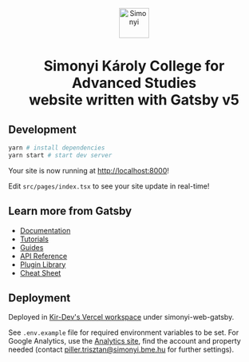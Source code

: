 <p align="center">
  <a href="https://simonyi.bme.hu">
    <img alt="Simonyi" src="https://warp.sch.bme.hu/images/simonyi-1" width="60" />
  </a>
</p>
<h1 align="center">
  Simonyi Károly College for Advanced Studies<br />
  website written with Gatsby v5
</h1>

## Development

```sh
yarn # install dependencies
yarn start # start dev server
```

Your site is now running at <http://localhost:8000>!

Edit `src/pages/index.tsx` to see your site update in real-time!

## Learn more from Gatsby

- [Documentation](https://www.gatsbyjs.com/docs/?utm_source=starter&utm_medium=readme&utm_campaign=minimal-starter-ts)
- [Tutorials](https://www.gatsbyjs.com/tutorial/?utm_source=starter&utm_medium=readme&utm_campaign=minimal-starter-ts)
- [Guides](https://www.gatsbyjs.com/tutorial/?utm_source=starter&utm_medium=readme&utm_campaign=minimal-starter-ts)
- [API Reference](https://www.gatsbyjs.com/docs/api-reference/?utm_source=starter&utm_medium=readme&utm_campaign=minimal-starter-ts)
- [Plugin Library](https://www.gatsbyjs.com/plugins?utm_source=starter&utm_medium=readme&utm_campaign=minimal-starter-ts)
- [Cheat Sheet](https://www.gatsbyjs.com/docs/cheat-sheet/?utm_source=starter&utm_medium=readme&utm_campaign=minimal-starter-ts)

## Deployment

Deployed in [Kir-Dev's Vercel workspace](https://vercel.com/kir-dev/simonyi-web-gatsby) under simonyi-web-gatsby.

See `.env.example` file for required environment variables to be set. For Google Analytics, use the [Analytics site](https://analytics.google.com/analytics/web), find the account and property needed (contact piller.trisztan@simonyi.bme.hu for further settings).
